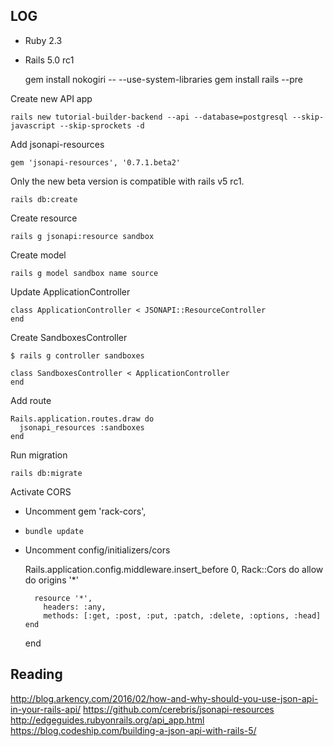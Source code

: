 ## LOG

* Ruby 2.3
* Rails 5.0 rc1


    gem install nokogiri -- --use-system-libraries
    gem install rails --pre

Create new API app

    rails new tutorial-builder-backend --api --database=postgresql --skip-javascript --skip-sprockets -d

Add jsonapi-resources

    gem 'jsonapi-resources', '0.7.1.beta2'

Only the new beta version is compatible with rails v5 rc1.

    rails db:create

Create resource

    rails g jsonapi:resource sandbox

Create model

    rails g model sandbox name source

Update ApplicationController

    class ApplicationController < JSONAPI::ResourceController
    end

Create SandboxesController

    $ rails g controller sandboxes

    class SandboxesController < ApplicationController
    end

Add route

    Rails.application.routes.draw do
      jsonapi_resources :sandboxes
    end

Run migration

    rails db:migrate

Activate CORS
* Uncomment gem 'rack-cors',
* `bundle update`
* Uncomment config/initializers/cors


    Rails.application.config.middleware.insert_before 0, Rack::Cors do
      allow do
        origins '*'

        resource '*',
          headers: :any,
          methods: [:get, :post, :put, :patch, :delete, :options, :head]
      end
    end



## Reading

http://blog.arkency.com/2016/02/how-and-why-should-you-use-json-api-in-your-rails-api/
https://github.com/cerebris/jsonapi-resources
http://edgeguides.rubyonrails.org/api_app.html
https://blog.codeship.com/building-a-json-api-with-rails-5/

